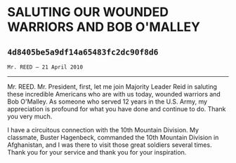 # SALUTING OUR WOUNDED WARRIORS AND BOB O'MALLEY
## `4d8405be5a9df14a65483fc2dc90f8d6`
`Mr. REED — 21 April 2010`

---


Mr. REED. Mr. President, first, let me join Majority Leader Reid in 
saluting these incredible Americans who are with us today, wounded 
warriors and Bob O'Malley. As someone who served 12 years in the U.S. 
Army, my appreciation is profound for what you have done and continue 
to do. Thank you very much.

I have a circuitous connection with the 10th Mountain Division. My 
classmate, Buster Hagenbeck, commanded the 10th Mountain Division in 
Afghanistan, and I was there to visit those great soldiers several 
times. Thank you for your service and thank you for your inspiration.
